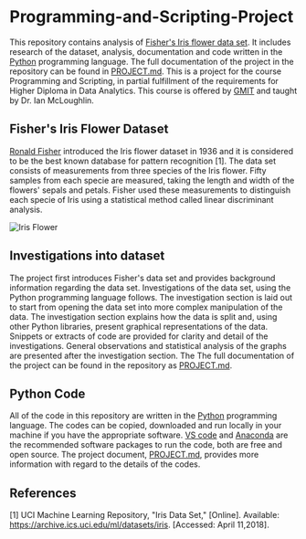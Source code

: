 # Programming-and-Scripting-Project
This repository contains analysis of [Fisher's Iris flower data set](https://en.wikipedia.org/wiki/Iris_flower_data_set). It includes research of the dataset, analysis, documentation and code written in the [Python](https://www.python.org/) programming language. The full documentation of the project in the repository can be found in [PROJECT.md](https://github.com/NurseQ/Project-Iris-Flower-Dataset/blob/master/PROJECT.md). This is a project for the course Programming and Scripting, in partial fulfillment of the requirements for Higher Diploma in Data Analytics. This course is offered by [GMIT](http://www.gmit.ie/) and taught by Dr. Ian McLoughlin.

## Fisher's Iris Flower Dataset
[Ronald Fisher](https://en.wikipedia.org/wiki/Ronald_Fisher) introduced the Iris flower dataset in 1936 and it is considered to be the best known database for pattern recognition [1]. The data set consists of measurements from three species of the Iris flower. Fifty samples from each specie are measured, taking the length and width of the flowers' sepals and petals. Fisher used these measurements to distinguish each specie of Iris using a statistical method called linear discriminant analysis. 

![Iris Flower](https://github.com/NurseQ/Project-Iris-Flower-Dataset/blob/master/Images/iris%20flower%20pic.png)

## Investigations into dataset
The project first introduces Fisher's data set and provides background information regarding the data set. Investigations of the data set, using the Python programming language follows. The investigation section is laid out to start from opening the data set into more complex manipulation of the data. The investigation section explains how the data is split and, using other Python libraries, present graphical representations of the data. Snippets or extracts of code are provided for clarity and detail of the investigations. General observations and statistical analysis of the graphs are presented after the investigation section. The The full documentation of the project  can be found in the repository as [PROJECT.md](https://github.com/NurseQ/Project-Iris-Flower-Dataset/blob/master/PROJECT.md).   

## Python Code
All of the code in this repository are written in the [Python](https://www.python.org/) programming language. The codes can be copied, downloaded and run locally in your machine if you have the appropriate software. [VS code](https://code.visualstudio.com/) and [Anaconda](https://www.anaconda.com/download/) are the recommended software packages to run the code, both are free and open source. The project document, [PROJECT.md](https://github.com/NurseQ/Project-Iris-Flower-Dataset/blob/master/PROJECT.md), provides more information with regard to the details of the codes.

## References
[1] UCI Machine Learning Repository, "Iris Data Set," [Online]. Available: https://archive.ics.uci.edu/ml/datasets/iris. [Accessed: April 11,2018].
